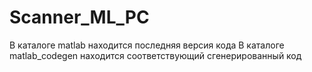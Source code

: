 # Scanner_ML_PC

В каталоге matlab находится последняя версия кода
В каталоге matlab_codegen находится соответствующий сгенерированный код
